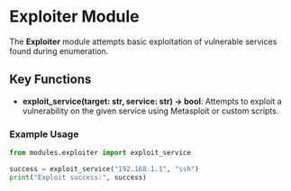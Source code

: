 # Exploiter Module

The **Exploiter** module attempts basic exploitation of vulnerable services found during enumeration.

## Key Functions

- **exploit_service(target: str, service: str) -> bool**: Attempts to exploit a vulnerability on the given service using Metasploit or custom scripts.

### Example Usage

```python
from modules.exploiter import exploit_service

success = exploit_service("192.168.1.1", "ssh")
print("Exploit success:", success)
```